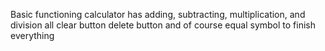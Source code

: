 Basic functioning calculator
has adding, subtracting, multiplication, and division
all clear button
delete button
and of course equal symbol to finish everything
